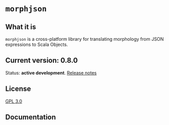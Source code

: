 # `morphjson`

## What it is

`morphjson` is a cross-platform library for translating morphology from JSON expressions to Scala Objects.

## Current version: 0.8.0

Status:  **active development**. [Release notes](releases.md)


## License

[GPL 3.0](http://www.opensource.org/licenses/gpl-3.0.html)


## Documentation

